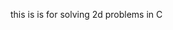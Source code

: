 this is is for solving 2d problems in C












































































































